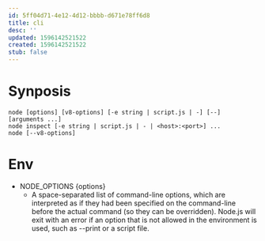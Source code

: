 ```yaml
---
id: 5ff04d71-4e12-4d12-bbbb-d671e78ff6d8
title: cli
desc: ''
updated: 1596142521522
created: 1596142521522
stub: false
---
```


# Synposis

```
node [options] [v8-options] [-e string | script.js | -] [--] [arguments ...]
node inspect [-e string | script.js | - | <host>:<port>] ...
node [--v8-options]
```

# Env

- NODE_OPTIONS {options}
    - A space-separated list of command-line options, which are interpreted as if they had been specified on the command-line before the actual command (so they can be overridden). Node.js will exit with an error if an option that is not allowed in the environment is used, such as --print or a script file.
